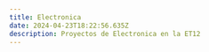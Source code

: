 ```yaml
---
title: Electronica
date: 2024-04-23T18:22:56.635Z
description: Proyectos de Electronica en la ET12
---
```

